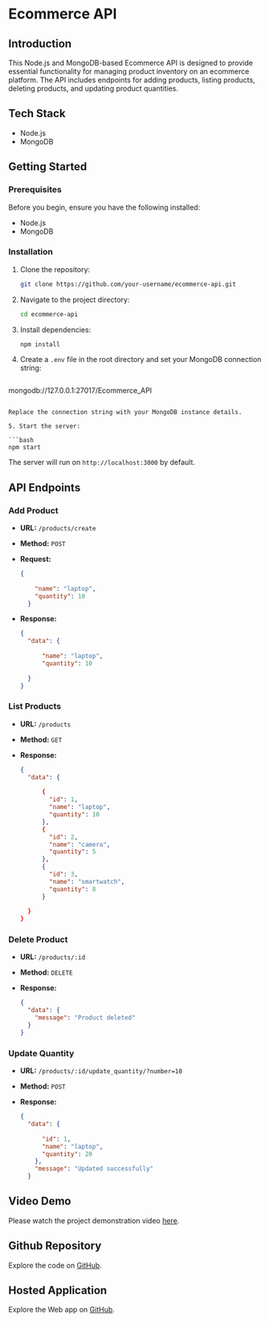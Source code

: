 
# Ecommerce API

## Introduction

This Node.js and MongoDB-based Ecommerce API is designed to provide essential functionality for managing product inventory on an ecommerce platform. The API includes endpoints for adding products, listing products, deleting products, and updating product quantities.

## Tech Stack

- Node.js
- MongoDB

## Getting Started

### Prerequisites

Before you begin, ensure you have the following installed:

- Node.js
- MongoDB

### Installation

1. Clone the repository:

   ```bash
   git clone https://github.com/your-username/ecommerce-api.git
   ```

2. Navigate to the project directory:

   ```bash
   cd ecommerce-api
   ```

3. Install dependencies:

   ```bash
   npm install
   ```

4. Create a `.env` file in the root directory and set your MongoDB connection string:

   ```env
  mongodb://127.0.0.1:27017/Ecommerce_API
   ```

   Replace the connection string with your MongoDB instance details.

5. Start the server:

   ```bash
   npm start
   ```

   The server will run on `http://localhost:3000` by default.

## API Endpoints

### Add Product

- **URL:** `/products/create`
- **Method:** `POST`
- **Request:**

  ```json
  {
    
      "name": "laptop",
      "quantity": 10
    }
  
  ```

- **Response:**

  ```json
  {
    "data": {
      
        "name": "laptop",
        "quantity": 10
      
    }
  }
  ```

### List Products

- **URL:** `/products`
- **Method:** `GET`
- **Response:**

  ```json
  {
    "data": {
    
        {
          "id": 1,
          "name": "laptop",
          "quantity": 10
        },
        {
          "id": 2,
          "name": "camera",
          "quantity": 5
        },
        {
          "id": 3,
          "name": "smartwatch",
          "quantity": 8
        }
      
    }
  }
  ```

### Delete Product

- **URL:** `/products/:id`
- **Method:** `DELETE`
- **Response:**

  ```json
  {
    "data": {
      "message": "Product deleted"
    }
  }
  ```

### Update Quantity

- **URL:** `/products/:id/update_quantity/?number=10`
- **Method:** `POST`
- **Response:**

  ```json
  {
    "data": {
      
        "id": 1,
        "name": "laptop",
        "quantity": 20
      },
      "message": "Updated successfully"
    }
  
  ```

## Video Demo

Please watch the project demonstration video [here](<https://drive.google.com/file/d/1WiDYkrxMxavsy6DbUsIXhGoJcF-QfnTl/view?usp=sharing>).

## Github Repository

Explore the code on [GitHub](<https://github.com/Ananthuak16/Ecommerce-API>).

## Hosted Application

Explore the Web app  on [GitHub](<https://ecommerce-api-8pwg.onrender.com/>).



